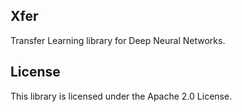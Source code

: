 ## Xfer

Transfer Learning library for Deep Neural Networks.

## License

This library is licensed under the Apache 2.0 License. 

